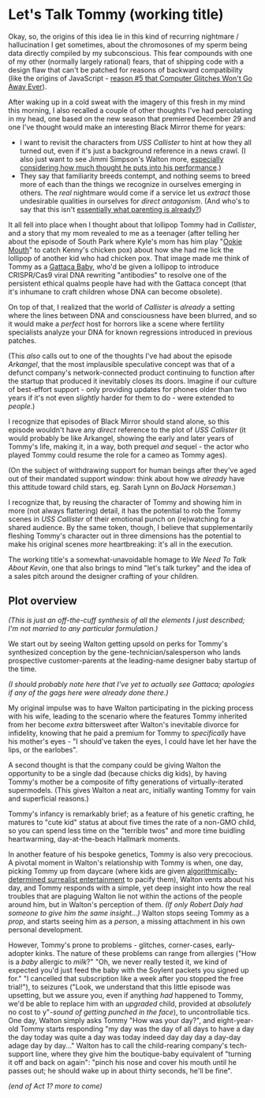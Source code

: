 # Let's Talk Tommy (working title)

Okay, so, the origins of this idea lie in this kind of recurring nightmare / hallucination I get sometimes, about the chromosones of my sperm being data directly compiled by my subconscious. This fear compounds with one of my other (normally largely rational) fears, that of shipping code with a design flaw that can't be patched for reasons of backward compatibility (like the origins of JavaScript - [reason #5 that Computer Glitches Won't Go Away Ever][Cracked article]).

[Cracked article]: http://www.cracked.com/article_18808_7-reasons-computer-glitches-wont-go-away-ever.html

After waking up in a cold sweat with the imagery of this fresh in my mind this morning, I also recalled a couple of other thoughts I've had percolating in my head, one based on the new season that premiered December 29 and one I've thought would make an interesting Black Mirror theme for years:

- I want to revisit the characters from *USS Callister* to hint at how they all turned out, even if it's just a background reference in a news crawl. (I also just want to see Jimmi Simpson's Walton more, [especially considering how much thought he puts into his performance][EW interview].)
- They say that familiarity breeds contempt, and nothing seems to breed more of each than the things we recognize in ourselves emerging in others. The *real* nightmare would come if a service let us *extract* those undesirable qualities in ourselves for *direct antagonism*. (And who's to say that this isn't [essentially what parenting is already?][This Be the Verse])

[EW interview]: http://ew.com/tv/2018/01/04/jimmi-simpson-black-mirror-character-theory/
[This Be the Verse]: https://www.poetryfoundation.org/poems/48419/this-be-the-verse

It all fell into place when I thought about that lollipop Tommy had in *Callister*, and a story that my mom revealed to me as a teenager (after telling her about the episode of South Park where Kyle's mom has him play "[Ookie Mouth][]" to catch Kenny's chicken pox) about how she had me lick the lollipop of another kid who had chicken pox. That image made me think of Tommy as a [Gattaca Baby][Designer Babies], who'd be given a lollipop to introduce CRISPR/Cas9 viral DNA rewriting "antibodies" to resolve one of the persistent ethical qualms people have had with the Gattaca concept (that it's inhumane to craft children whose DNA can become obsolete).

[Ookie Mouth]: http://southpark.cc.com/clips/150660/ookie-mouth
[Designer Babies]: http://tvtropes.org/pmwiki/pmwiki.php/Main/DesignerBabies?from=Main.GattacaBabies

On top of that, I realized that the world of *Callister* is *already* a setting where the lines between DNA and consciousness have been blurred, and so it would make a *perfect* host for horrors like a scene where fertility specialists analyze your DNA for known regressions introduced in previous patches.

(This *also* calls out to one of the thoughts I've had about the episode *Arkangel*, that the most implausible speculative concept was that of a defunct company's network-connected product continuing to function after the startup that produced it inevitably closes its doors. Imagine if our culture of best-effort support - only providing updates for phones older than two years if it's not even *slightly* harder for them to do - were extended to *people*.)

I recognize that episodes of Black Mirror should stand alone, so this episode wouldn't have any *direct* reference to the plot of *USS Callister* (it would probably be like Arkangel, showing the early and later years of Tommy's life, making it, in a way, both prequel *and* sequel - the actor who played Tommy could resume the role for a cameo as Tommy ages).

(On the subject of withdrawing support for human beings after they've aged out of their mandated support window: think about how we *already* have this attitude toward child stars, eg. Sarah Lynn on *BoJack Horseman*.)

I recognize that, by reusing the character of Tommy and showing him in more (not always flattering) detail, it has the potential to rob the Tommy scenes in *USS Callister* of their emotional punch on (re)watching for a shared audience. By the same token, though, I believe that supplementarily fleshing Tommy's character out in three dimensions has the potential to make his original scenes *more* heartbreaking: it's all in the execution.

The working title's a somewhat-unavoidable homage to *We Need To Talk About Kevin*, one that also brings to mind "let's talk turkey" and the idea of a sales pitch around the designer crafting of your children.

## Plot overview

*(This is just an off-the-cuff synthesis of all the elements I just described; I'm not married to any particular formulation.)*

We start out by seeing Walton getting upsold on perks for Tommy's synthesized conception by the gene-technician/salesperson who lands prospective customer-parents at the leading-name designer baby startup of the time.

*(I should probably note here that I've yet to actually see Gattaca; apologies if any of the gags here were already done there.)*

My original impulse was to have Walton participating in the picking process with his wife, leading to the scenario where the features Tommy inherited from her become *extra* bittersweet after Walton's inevitable divorce for infidelity, knowing that he paid a premium for Tommy to *specifically* have his mother's eyes - "I should've taken the eyes, I could have let her have the lips, or the earlobes".

A second thought is that the company could be giving Walton the opportunity to be a single dad (because chicks dig kids), by having Tommy's mother be a composite of fifty generations of virtually-iterated supermodels. (This gives Walton a neat arc, initially wanting Tommy for vain and superficial reasons.)

Tommy's infancy is remarkably brief; as a feature of his genetic crafting, he matures to "cute kid" status at about five times the rate of a non-GMO child, so you can spend less time on the "terrible twos" and more time buidling heartwarming, day-at-the-beach Hallmark moments.

In another feature of his bespoke genetics, Tommy is also very precocious. A pivotal moment in Walton's relationship with Tommy is when, one day, picking Tommy up from daycare (where kids are given [algorithmically-determined surrealist entertainment][Something is wrong on the internet] to pacify them), Walton vents about his day, and Tommy responds with a simple, yet deep insight into how the real troubles that are plaguing Walton lie not within the actions of the people around him, but in Walton's perception of them. *(If only Robert Daly had someone to give him the same insight...)* Walton stops seeing Tommy as a *prop*, and starts seeing him as a *person*, a missing attachment in his own personal development.

[Something is wrong on the internet]: https://medium.com/@jamesbridle/something-is-wrong-on-the-internet-c39c471271d2

However, Tommy's prone to problems - glitches, corner-cases, early-adopter kinks. The nature of these problems can range from allergies ("How is a *baby* allergic to *milk*?" "Oh, we never really tested it, we kind of expected you'd just feed the baby with the Soylent packets you signed up for." "I cancelled that subscription like a week after you stopped the free trial!"), to seizures ("Look, we understand that this little episode was upsetting, but we assure you, even if anything *had* happened to Tommy, we'd be able to replace him with an *upgraded* child, provided at *absolutely* no cost to y"-*sound of getting punched in the face*), to uncontrollable tics. One day, Walton simply asks Tommy "How was your day?", and eight-year-old Tommy starts responding "my day was the day of all days to have a day the day today was quite a day was today indeed day day day a day-day adage day by day..." Walton has to call the child-rearing company's tech-support line, where they give him the boutique-baby equivalent of "turning it off and back on again": "pinch his nose and cover his mouth until he passes out; he should wake up in about thirty seconds, he'll be fine".

*(end of Act 1? more to come)*
